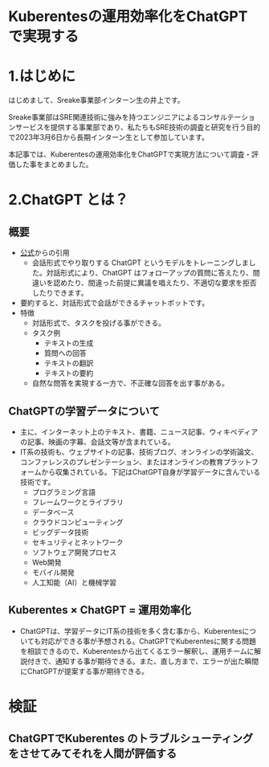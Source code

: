 # Kuberentesの運用効率化をChatGPTで実現する

# 1.はじめに
はじめまして、Sreake事業部インターン生の井上です。

Sreake事業部はSRE関連技術に強みを持つエンジニアによるコンサルテーションサービスを提供する事業部であり、私たちもSRE技術の調査と研究を行う目的で2023年3月6日から長期インターン生として参加しています。

本記事では、Kuberentesの運用効率化をChatGPTで実現方法について調査・評価した事をまとめました。

# 2.ChatGPT とは？

## 概要
- [公式](https://openai.com/blog/chatgpt)からの引用
  - 会話形式でやり取りする ChatGPT というモデルをトレーニングしました。対話形式により、ChatGPT はフォローアップの質問に答えたり、間違いを認めたり、間違った前提に異議を唱えたり、不適切な要求を拒否したりできます。
- 要約すると、対話形式で会話ができるチャットボットです。
- 特徴
  - 対話形式で、タスクを投げる事ができる。
  - タスク例
    - テキストの生成
    - 質問への回答
    - テキストの翻訳
    - テキストの要約
  - 自然な問答を実現する一方で、不正確な回答を出す事がある。
## ChatGPTの学習データについて
- 主に、インターネット上のテキスト、書籍、ニュース記事、ウィキペディアの記事、映画の字幕、会話文等が含まれている。
- IT系の技術も、ウェブサイトの記事、技術ブログ、オンラインの学術論文、コンファレンスのプレゼンテーション、またはオンラインの教育プラットフォームから収集されている。下記はChatGPT自身が学習データに含んでいる技術です。
  - プログラミング言語
  - フレームワークとライブラリ
  - データベース
  - クラウドコンピューティング
  - ビッグデータ技術
  - セキュリティとネットワーク
  - ソフトウェア開発プロセス
  - Web開発
  - モバイル開発
  - 人工知能（AI）と機械学習

## Kuberentes × ChatGPT = 運用効率化
- ChatGPTは、学習データにIT系の技術を多く含む事から、Kuberentesについても対応ができる事が予想される。ChatGPTでKuberentesに関する問題を相談できるので、Kuberentesから出てくるエラー解釈し、運用チームに解説付きで、通知する事が期待できる。また、直し方まで、エラーが出た瞬間にChatGPTが提案する事が期待できる。

# 検証
## ChatGPTでKuberentes のトラブルシューティングをさせてみてそれを人間が評価する
